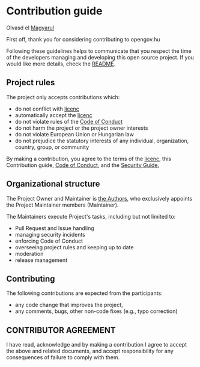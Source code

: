 # Contribution guide

Olvasd el [Magyarul](./CONTRIBUTING.hu.md)

First off, thank you for considering contributing to opengov.hu 

Following these guidelines helps to communicate that you respect the time of the developers managing and developing this open source project.
If you would like more details, check the [README](./README.md).

## Project rules

The project only accepts contributions which:

- do not conflict with [licenc](./LICENCE)
- automatically accept the [licenc](./LICENCE)
- do not violate rules of the [Code of Conduct](./CODE_OF_CONDUCT.md)
- do not harm the project or the project owner interests
- do not violate European Union or Hungarian law
- do not prejudice the statutory interests of any individual, organization, country, group, or community

By making a contribution, you agree to the terms of the [licenc](./LICENCE), this Contribution guide, [Code of Conduct](./CODE_OF_CONDUCT.md), and the [Security Guide.](./SECURITY.hu.md)

## Organizational structure

The Project Owner and Maintainer is [the Authors](./AUTHORS), who exclusively appoints the Project Maintainer members (Maintainer).

The Maintainers execute Project's tasks, including but not limited to:

- Pull Request and Issue handling
- managing security incidents
- enforcing Code of Conduct
- overseeing project rules and keeping up to date
- moderation
- release management

## Contributing

The following contributions are expected from the participants:

- any code change that improves the project,
- any comments, bugs, other non-code fixes (e.g., typo correction)

## CONTRIBUTOR AGREEMENT

I have read, acknowledge and by making a contribution I agree to accept the above and related documents, and accept responsibility for any consequences of failure to comply with them.

